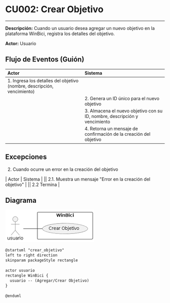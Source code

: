 # CU002: Crear Objetivo

---

**Descripción:** Cuando un usuario desea agregar un nuevo objetivo en la plataforma WinBici, registra los detalles del objetivo.

**Actor:** Usuario


## Flujo de Eventos (Guión)


| Actor  | Sistema |
|:-------|:---------|
| 1. Ingresa los detalles del objetivo (nombre, descripción, vencimiento) | |
| | 2. Genera un ID único para el nuevo objetivo |
| | 3. Almacena el nuevo objetivo con su ID, nombre, descripción y vencimiento |
| | 4. Retorna un mensaje de confirmación de la creación del objetivo |



## Excepciones

2. Cuando ocurre un error en la creación del objetivo

| Actor  | Sistema |
|| 2.1. Muestra un mensaje "Error en la creación del objetivo" |
|| 2.2 Termina |


## Diagrama 

![alt text](CU002.png)

```plantuml
@startuml "crear_objetivo"
left to right direction
skinparam packageStyle rectangle

actor usuario
rectangle WinBici {
  usuario -- (Agregar/Crear Objetivo)
}

@enduml
